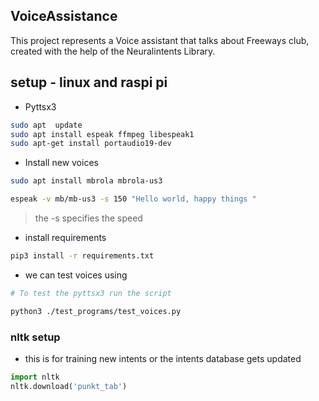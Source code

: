 ## VoiceAssistance

This project represents a Voice assistant that talks about Freeways club, created with the help of the Neuralintents Library.



## setup - linux and raspi pi 

- Pyttsx3 
```bash 
sudo apt  update 
sudo apt install espeak ffmpeg libespeak1 
sudo apt-get install portaudio19-dev
``` 

- Install new voices
```bash 
sudo apt install mbrola mbrola-us3

espeak -v mb/mb-us3 -s 150 "Hello world, happy things "


```
> the -s specifies the speed 

- install requirements

```bash 
pip3 install -r requirements.txt
```

- we can test voices using 
```bash 
# To test the pyttsx3 run the script 

python3 ./test_programs/test_voices.py
```
### nltk setup 
- this is for training new intents or the intents database gets updated 
```python 
import nltk
nltk.download('punkt_tab')
```

